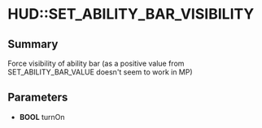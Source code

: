 # HUD::SET_ABILITY_BAR_VISIBILITY

## Summary
Force visibility of ability bar (as a positive value from SET_ABILITY_BAR_VALUE doesn't seem to work in MP)

## Parameters
* **BOOL** turnOn
